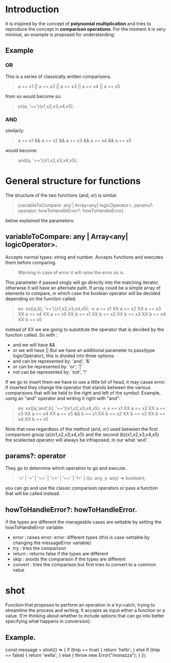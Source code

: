 # Introduction
It is inspired by the concept of **polynomial multiplication** and tries to reproduce the concept in **comparison operations**.
For the moment it is very minimal, an example is proposed for understanding:

## Example
### OR
This is a series of classically written comparisons.
> a == x1 || a == x2 || a == x3 || a == x4 || a == x5
 
from so would become so: 

> or(a, '==')(x1,x2,x3,x4,x5);

### AND
similarly:

> a == x1 && a == x2 && a == x3 && a == x4 && a == x5

would become

> and(a, '==')(x1,x2,x3,x4,x5);

# General structure for functions
The structure of the two functions (and, or) is similar.
> (variableToCompare: any | Array<any| logicOperator>, params?: operator, howToHandleError?: howToHandleError)

below explained the parameters:

## variableToCompare: any | Array<any| logicOperator>.
Accepts normal types: string and number. Accepts functions and executes them before comparing. 
> Warning in case of error it will raise the error as is.

This parameter if passed singly will go directly into the matching iterator, otherwise it will have an alternate path. If array could be a simple array of elements to compare, in which case the boolean operator will be decided depending on the function called. 
> ex: xx([a,b], '==')(x1,x2,x3,x4,x5); -> a == x1 XX a == x2 XX a == x3 XX a == x4 XX a == x5 XX b == x1 XX b == x2 XX b == x3 XX b == x4 XX b == x5

instead of XX we are going to substitute the operator that is decided by the function called. So with :
- and we will have &&
- or we will have ||
But we have an additional parameter to pass(type logicOperator), this is divided into three options:
- and can be represented by: 'and', '&'
- or can be represented by: 'or', '|'
- not can be represented by: 'not', '!'


If we go to insert them we have to use a little bit of head, it may cause error.
If inserted they change the operator that stands between the various comparisons that will be held to the right and left of the symbol. Example, using an "and" operator and writing it right with "and": 
> ex: xx([a,'and',b], '==')(x1,x2,x3,x4,x5); -> a == x1 XX a == x2 XX a == x3 XX a == x4 XX a == x5 && b == x1 XX b == x2 XX b == x3 XX b == x4 XX b == x5


Note that now regardless of the method (and, or) used between the first comparison group (a)(x1,x2,x3,x4,x5) and the second (b)(x1,x2,x3,x4,x5) the scielected operator will always be infraposed, in our what 'and'.


## params?: operator
They go to determine which operation to go and execute.
> '<' | '>' | '==' | '<=' | '>=' | '!=' | ((x: any, y: any) => boolean);


you can go and use the classic comparison operators or pass a function that will be called instead.
## howToHandleError?: howToHandleError.
if the types are different the manageable cases are settable by setting the howToHandleError variable:
- error : raises error: error: different types (this is case-settable by changing the messageError variable)
- try : tries the comparison
- return : returns false if the types are different
- skip : avoids the comparison if the types are different
- convert : tries the comparison but first tries to convert to a common value




# shot
Function that proposes to perform an operation in a try-catch, trying to streamline the process and writing.
It accepts as input either a function or a value. (I'm thinking about whether to include options that can go into better specifying what happens in conversion).


## Example.
const message = shot(() => {
    if (tmp == true) {
        return 'hello';
    }
    else if (tmp == false) {
        return 'wella';
    }
    else {
        throw new Error("monazza");
    }
});

 